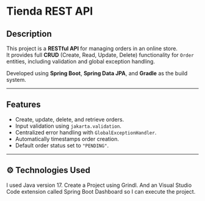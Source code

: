 # Tienda REST API

## Description

This project is a **RESTful API** for managing orders in an online store.  
It provides full **CRUD** (Create, Read, Update, Delete) functionality for `Order` entities, including validation and global exception handling.

Developed using **Spring Boot**, **Spring Data JPA**, and **Gradle** as the build system.

---

##  Features

- Create, update, delete, and retrieve orders.
- Input validation using `jakarta.validation`.
- Centralized error handling with `GlobalExceptionHandler`.
- Automatically timestamps order creation.
- Default order status set to `"PENDING"`.

---

## ⚙️ Technologies Used

I used Java version 17. Create a Project using Grindl. And an Visual Studio Code extension called Spring Boot Dashboard so I can execute the project. 
